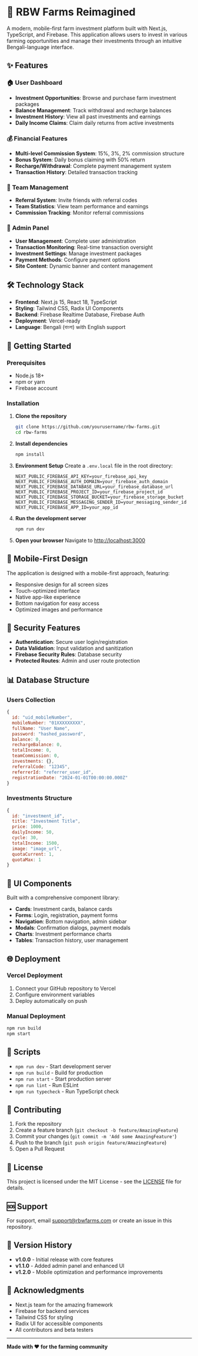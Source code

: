 # 🌾 RBW Farms Reimagined

A modern, mobile-first farm investment platform built with Next.js, TypeScript, and Firebase. This application allows users to invest in various farming opportunities and manage their investments through an intuitive Bengali-language interface.

## ✨ Features

### 🏠 **User Dashboard**
- **Investment Opportunities**: Browse and purchase farm investment packages
- **Balance Management**: Track withdrawal and recharge balances
- **Investment History**: View all past investments and earnings
- **Daily Income Claims**: Claim daily returns from active investments

### 💰 **Financial Features**
- **Multi-level Commission System**: 15%, 3%, 2% commission structure
- **Bonus System**: Daily bonus claiming with 50% return
- **Recharge/Withdrawal**: Complete payment management system
- **Transaction History**: Detailed transaction tracking

### 👥 **Team Management**
- **Referral System**: Invite friends with referral codes
- **Team Statistics**: View team performance and earnings
- **Commission Tracking**: Monitor referral commissions

### 🔧 **Admin Panel**
- **User Management**: Complete user administration
- **Transaction Monitoring**: Real-time transaction oversight
- **Investment Settings**: Manage investment packages
- **Payment Methods**: Configure payment options
- **Site Content**: Dynamic banner and content management

## 🛠️ Technology Stack

- **Frontend**: Next.js 15, React 18, TypeScript
- **Styling**: Tailwind CSS, Radix UI Components
- **Backend**: Firebase Realtime Database, Firebase Auth
- **Deployment**: Vercel-ready
- **Language**: Bengali (বাংলা) with English support

## 🚀 Getting Started

### Prerequisites
- Node.js 18+ 
- npm or yarn
- Firebase account

### Installation

1. **Clone the repository**
   ```bash
   git clone https://github.com/yourusername/rbw-farms.git
   cd rbw-farms
   ```

2. **Install dependencies**
   ```bash
   npm install
   ```

3. **Environment Setup**
   Create a `.env.local` file in the root directory:
   ```env
   NEXT_PUBLIC_FIREBASE_API_KEY=your_firebase_api_key
   NEXT_PUBLIC_FIREBASE_AUTH_DOMAIN=your_firebase_auth_domain
   NEXT_PUBLIC_FIREBASE_DATABASE_URL=your_firebase_database_url
   NEXT_PUBLIC_FIREBASE_PROJECT_ID=your_firebase_project_id
   NEXT_PUBLIC_FIREBASE_STORAGE_BUCKET=your_firebase_storage_bucket
   NEXT_PUBLIC_FIREBASE_MESSAGING_SENDER_ID=your_messaging_sender_id
   NEXT_PUBLIC_FIREBASE_APP_ID=your_app_id
   ```

4. **Run the development server**
   ```bash
   npm run dev
   ```

5. **Open your browser**
   Navigate to [http://localhost:3000](http://localhost:3000)

## 📱 Mobile-First Design

The application is designed with a mobile-first approach, featuring:
- Responsive design for all screen sizes
- Touch-optimized interface
- Native app-like experience
- Bottom navigation for easy access
- Optimized images and performance

## 🔐 Security Features

- **Authentication**: Secure user login/registration
- **Data Validation**: Input validation and sanitization
- **Firebase Security Rules**: Database security
- **Protected Routes**: Admin and user route protection

## 📊 Database Structure

### Users Collection
```javascript
{
  id: "uid_mobileNumber",
  mobileNumber: "01XXXXXXXXX",
  fullName: "User Name",
  password: "hashed_password",
  balance: 0,
  rechargeBalance: 0,
  totalIncome: 0,
  teamCommission: 0,
  investments: {},
  referralCode: "12345",
  referrerId: "referrer_user_id",
  registrationDate: "2024-01-01T00:00:00.000Z"
}
```

### Investments Structure
```javascript
{
  id: "investment_id",
  title: "Investment Title",
  price: 1000,
  dailyIncome: 50,
  cycle: 30,
  totalIncome: 1500,
  image: "image_url",
  quotaCurrent: 1,
  quotaMax: 1
}
```

## 🎨 UI Components

Built with a comprehensive component library:
- **Cards**: Investment cards, balance cards
- **Forms**: Login, registration, payment forms
- **Navigation**: Bottom navigation, admin sidebar
- **Modals**: Confirmation dialogs, payment modals
- **Charts**: Investment performance charts
- **Tables**: Transaction history, user management

## 🌐 Deployment

### Vercel Deployment
1. Connect your GitHub repository to Vercel
2. Configure environment variables
3. Deploy automatically on push

### Manual Deployment
```bash
npm run build
npm start
```

## 📝 Scripts

- `npm run dev` - Start development server
- `npm run build` - Build for production
- `npm run start` - Start production server
- `npm run lint` - Run ESLint
- `npm run typecheck` - Run TypeScript check

## 🤝 Contributing

1. Fork the repository
2. Create a feature branch (`git checkout -b feature/AmazingFeature`)
3. Commit your changes (`git commit -m 'Add some AmazingFeature'`)
4. Push to the branch (`git push origin feature/AmazingFeature`)
5. Open a Pull Request

## 📄 License

This project is licensed under the MIT License - see the [LICENSE](LICENSE) file for details.

## 🆘 Support

For support, email support@rbwfarms.com or create an issue in this repository.

## 🔄 Version History

- **v1.0.0** - Initial release with core features
- **v1.1.0** - Added admin panel and enhanced UI
- **v1.2.0** - Mobile optimization and performance improvements

## 🙏 Acknowledgments

- Next.js team for the amazing framework
- Firebase for backend services
- Tailwind CSS for styling
- Radix UI for accessible components
- All contributors and beta testers

---

**Made with ❤️ for the farming community**
